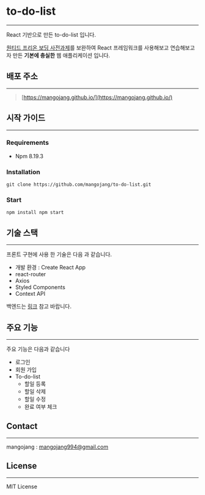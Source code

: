 # to-do-list

---

React 기반으로 만든 to-do-list 입니다. 

[원티드 프리온 보딩 사전과제](https://github.com/walking-sunset/selection-task.git)를 보완하여 React 프레임워크를 사용해보고 연습해보고자 만든 **기본에 충실한**  웹 애플리케이션 입니다. 

## 배포 주소

---

> [https://mangojang.github.io/](https://mangojang.github.io/)
> 

## 시작 가이드

---

### Requirements

- Npm 8.19.3

### Installation

`git clone https://github.com/mangojang/to-do-list.git`

### Start

`npm install
npm start`

## 기술 스택

---

프론트 구현에 사용 한 기술은 다음 과 같습니다.

- 개발 환경 : Create React App
- react-router
- Axios
- Styled Components
- Context API

백엔드는 [링크](https://github.com/walking-sunset/selection-task) 참고 바랍니다.

## 주요 기능

---

주요 기능은 다음과 같습니다

- 로그인
- 회원 가입
- To-do-list
    - 할일 등록
    - 할일 삭제
    - 할일 수정
    - 완료 여부 체크

## Contact

---

mangojang :  mangojang994@gmail.com

## License

---

MIT License